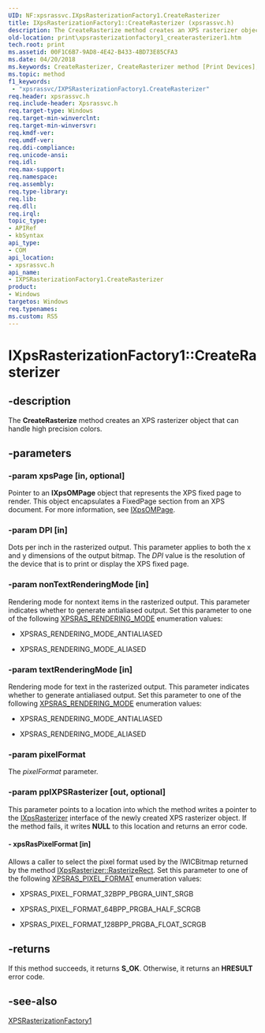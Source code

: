 ```yaml
---
UID: NF:xpsrassvc.IXpsRasterizationFactory1.CreateRasterizer
title: IXpsRasterizationFactory1::CreateRasterizer (xpsrassvc.h)
description: The CreateRasterize method creates an XPS rasterizer object that can handle high precision colors.
old-location: print\xpsrasterizationfactory1_createrasterizer1.htm
tech.root: print
ms.assetid: 00F1C6B7-9AD8-4E42-B433-4BD73E85CFA3
ms.date: 04/20/2018
ms.keywords: CreateRasterizer, CreateRasterizer method [Print Devices], CreateRasterizer method [Print Devices],IXPSRasterizationFactory1 interface, IXPSRasterizationFactory1 interface [Print Devices],CreateRasterizer method, IXPSRasterizationFactory1::CreateRasterizer, IXpsRasterizationFactory1.CreateRasterizer, IXpsRasterizationFactory1::CreateRasterizer, print.xpsrasterizationfactory1_createrasterizer1, xpsrassvc/IXPSRasterizationFactory1::CreateRasterizer
ms.topic: method
f1_keywords:
 - "xpsrassvc/IXPSRasterizationFactory1.CreateRasterizer"
req.header: xpsrassvc.h
req.include-header: Xpsrassvc.h
req.target-type: Windows
req.target-min-winverclnt: 
req.target-min-winversvr: 
req.kmdf-ver: 
req.umdf-ver: 
req.ddi-compliance: 
req.unicode-ansi: 
req.idl: 
req.max-support: 
req.namespace: 
req.assembly: 
req.type-library: 
req.lib: 
req.dll: 
req.irql: 
topic_type:
- APIRef
- kbSyntax
api_type:
- COM
api_location:
- xpsrassvc.h
api_name:
- IXPSRasterizationFactory1.CreateRasterizer
product:
- Windows
targetos: Windows
req.typenames: 
ms.custom: RS5
---
```


# IXpsRasterizationFactory1::CreateRasterizer

## -description

The **CreateRasterize** method creates an XPS rasterizer object that can handle high precision colors.

## -parameters

### -param xpsPage [in, optional]

Pointer to an **IXpsOMPage** object that represents the XPS fixed page to render. This object encapsulates a FixedPage section from an XPS document. For more information, see [IXpsOMPage](https://go.microsoft.com/fwlink/p/?linkid=146349).

### -param DPI [in]

Dots per inch in the rasterized output. This parameter applies to both the x and y dimensions of the output bitmap. The *DPI* value is the resolution of the device that is to print or display the XPS fixed page.

### -param nonTextRenderingMode [in]

Rendering mode for nontext items in the rasterized output. This parameter indicates whether to generate antialiased output. Set this parameter to one of the following [XPSRAS_RENDERING_MODE](https://docs.microsoft.com/windows-hardware/drivers/ddi/xpsrassvc/ne-xpsrassvc-__midl___midl_itf_xpsrassvc_0000_0001_0001) enumeration values:

- XPSRAS_RENDERING_MODE_ANTIALIASED

- XPSRAS_RENDERING_MODE_ALIASED

### -param textRenderingMode [in]

Rendering mode for text in the rasterized output. This parameter indicates whether to generate antialiased output. Set this parameter to one of the following [XPSRAS_RENDERING_MODE](https://docs.microsoft.com/windows-hardware/drivers/ddi/xpsrassvc/ne-xpsrassvc-__midl___midl_itf_xpsrassvc_0000_0001_0001) enumeration values:

- XPSRAS_RENDERING_MODE_ANTIALIASED

- XPSRAS_RENDERING_MODE_ALIASED

### -param pixelFormat

The *pixelFormat* parameter.

### -param ppIXPSRasterizer [out, optional]

This parameter points to a location into which the method writes a pointer to the [IXpsRasterizer](https://docs.microsoft.com/windows-hardware/drivers/ddi/xpsrassvc/nn-xpsrassvc-ixpsrasterizer) interface of the newly created XPS rasterizer object. If the method fails, it writes **NULL** to this location and returns an error code.

#### - xpsRasPixelFormat [in]

Allows a caller to select the pixel format used by the IWICBitmap returned by the method [IXpsRasterizer::RasterizeRect](https://docs.microsoft.com/windows-hardware/drivers/ddi/xpsrassvc/nf-xpsrassvc-ixpsrasterizer-rasterizerect). Set this parameter to one of the following [XPSRAS_PIXEL_FORMAT](https://docs.microsoft.com/windows-hardware/drivers/ddi/xpsrassvc/ne-xpsrassvc-__midl___midl_itf_xpsrassvc_0000_0003_0001) enumeration values:

- XPSRAS_PIXEL_FORMAT_32BPP_PBGRA_UINT_SRGB

- XPSRAS_PIXEL_FORMAT_64BPP_PRGBA_HALF_SCRGB

- XPSRAS_PIXEL_FORMAT_128BPP_PRGBA_FLOAT_SCRGB

## -returns

If this method succeeds, it returns **S_OK**. Otherwise, it returns an **HRESULT** error code.

## -see-also

[XPSRasterizationFactory1](https://docs.microsoft.com/windows-hardware/drivers/ddi/xpsrassvc/nn-xpsrassvc-ixpsrasterizationfactory1)
